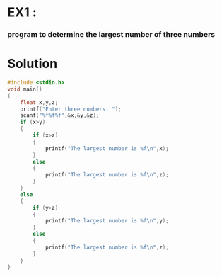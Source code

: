 # EX1 :
### program to determine the largest number of three numbers


# Solution

```c
#include <stdio.h>
void main()
{
    float x,y,z;
    printf("Enter three numbers: ");
    scanf("%f%f%f",&x,&y,&z);
    if (x>y)
    {
        if (x>z)
        {
            printf("The largest number is %f\n",x);
        }
        else
        {
            printf("The largest number is %f\n",z);
        }
    }
    else
    {
        if (y>z)
        {
            printf("The largest number is %f\n",y);
        }
        else
        {
            printf("The largest number is %f\n",z);
        }
    }
}
```